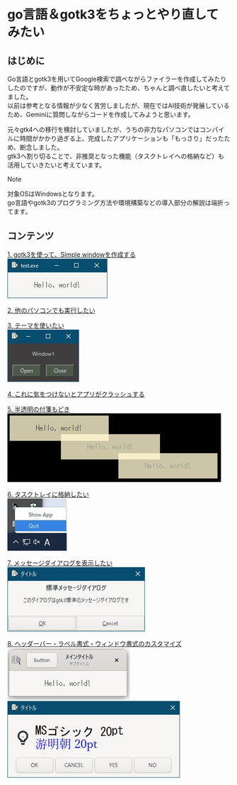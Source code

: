 # go言語＆gotk3をちょっとやり直してみたい
## はじめに
Go言語とgotk3を用いてGoogle検索で調べながらファイラーを作成してみたりしたのですが、動作が不安定な時があったため、ちゃんと調べ直したいと考えてました。  
以前は参考となる情報が少なく苦労しましたが、現在ではAI技術が発展しているため、Geminiに質問しながらコードを作成してみようと思います。  

元々gtk4への移行を検討していましたが、うちの非力なパソコンではコンパイルに時間がかかり過ぎる上、完成したアプリケーションも「もっさり」だったため、断念しました。  
gtk3へ割り切ることで、非推奨となった機能（タスクトレイへの格納など）も活用していきたいと考えています。  

> [!NOTE]
> 対象OSはWindowsとなります。  
> go言語やgotk3のプログラミング方法や環境構築などの導入部分の解説は端折ってます。

## コンテンツ
[1. gotk3を使って、Simple windowを作成する](01/README.md)  
![](01/image/window.jpg)  

[2. 他のパソコンでも実行したい](02/README.md)  

[3. テーマを使いたい](03/README.md)  
![](03/image/window3.jpg)  

[4. これに気をつけないとアプリがクラッシュする](04/README.md)  

[5. 半透明の付箋もどき](05/README.md)  
![](05/image/window_multi.jpg)  

[6. タスクトレイに格納したい](06/README.md)  
![](06/image/taskbar_menu.jpg)  

[7. メッセージダイアログを表示したい](07/README.md)  
![](07/image/std_dialog.jpg)  

[8. ヘッダーバー・ラベル書式・ウィンドウ書式のカスタマイズ](08/README.md)  
![](08/image/window.jpg) ![](08/image/custom_dialog_markup.jpg)  

